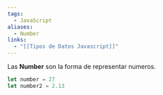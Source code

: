 ```yaml
---
tags:
  - JavaScript
aliases:
  - Number
links:
  - "[[Tipos de Datos Javascript]]"
---
```

Las **Number** son la forma de representar numeros.
```javascript
let number = 27
let number2 = 2.13
```
